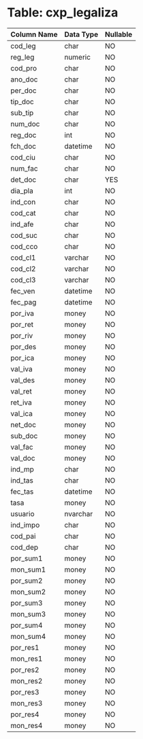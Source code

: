 # Table: cxp_legaliza

| Column Name | Data Type | Nullable |
|-------------|-----------|----------|
| cod_leg | char | NO |
| reg_leg | numeric | NO |
| cod_pro | char | NO |
| ano_doc | char | NO |
| per_doc | char | NO |
| tip_doc | char | NO |
| sub_tip | char | NO |
| num_doc | char | NO |
| reg_doc | int | NO |
| fch_doc | datetime | NO |
| cod_ciu | char | NO |
| num_fac | char | NO |
| det_doc | char | YES |
| dia_pla | int | NO |
| ind_con | char | NO |
| cod_cat | char | NO |
| ind_afe | char | NO |
| cod_suc | char | NO |
| cod_cco | char | NO |
| cod_cl1 | varchar | NO |
| cod_cl2 | varchar | NO |
| cod_cl3 | varchar | NO |
| fec_ven | datetime | NO |
| fec_pag | datetime | NO |
| por_iva | money | NO |
| por_ret | money | NO |
| por_riv | money | NO |
| por_des | money | NO |
| por_ica | money | NO |
| val_iva | money | NO |
| val_des | money | NO |
| val_ret | money | NO |
| ret_iva | money | NO |
| val_ica | money | NO |
| net_doc | money | NO |
| sub_doc | money | NO |
| val_fac | money | NO |
| val_doc | money | NO |
| ind_mp | char | NO |
| ind_tas | char | NO |
| fec_tas | datetime | NO |
| tasa | money | NO |
| usuario | nvarchar | NO |
| ind_impo | char | NO |
| cod_pai | char | NO |
| cod_dep | char | NO |
| por_sum1 | money | NO |
| mon_sum1 | money | NO |
| por_sum2 | money | NO |
| mon_sum2 | money | NO |
| por_sum3 | money | NO |
| mon_sum3 | money | NO |
| por_sum4 | money | NO |
| mon_sum4 | money | NO |
| por_res1 | money | NO |
| mon_res1 | money | NO |
| por_res2 | money | NO |
| mon_res2 | money | NO |
| por_res3 | money | NO |
| mon_res3 | money | NO |
| por_res4 | money | NO |
| mon_res4 | money | NO |

